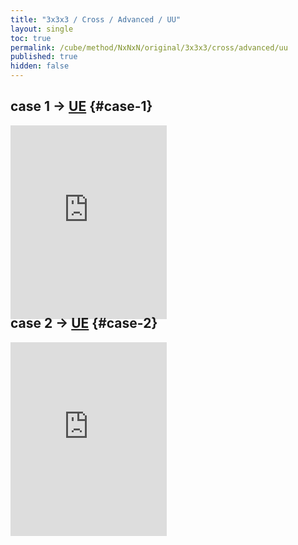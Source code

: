 ```yaml
---
title: "3x3x3 / Cross / Advanced / UU"
layout: single
toc: true
permalink: /cube/method/NxNxN/original/3x3x3/cross/advanced/uu
published: true
hidden: false
---
```


<head>
  <base target="_blank">
  <style>
    .iframe-wrapper {
      overflow      : hidden;
      margin-bottom : -35px;
    }
    iframe {
      width         : 250px;
      height        : 330px;
      margin-top    : -20px;
      border        : none;
    }
  </style>
</head>



## case 1 -> [UE](/cube/method/NxNxN/original/3x3x3/cross/advanced/ue) {#case-1}

<div class="iframe-wrapper">
  <iframe
    scrolling="no"
    src="https://ruwix.com/widget/3d/?alg=R'&colored=U%20FD%20RD&setupmoves=R%20F'&hover=9&speed=500&flags=canvas&colors=F:cyan%20R:cyan%20D:cyan"
  ></iframe>
</div>

## case 2 -> [UE](/cube/method/NxNxN/original/3x3x3/cross/advanced/ue) {#case-2}

<div class="iframe-wrapper">
  <iframe
    scrolling="no"
    src="https://ruwix.com/widget/3d/?alg=F%20U2&colored=U%20FD%20RD&setupmoves=R%20F'&hover=9&speed=500&flags=canvas&colors=F:cyan%20R:cyan%20D:cyan"
  ></iframe>
</div>
